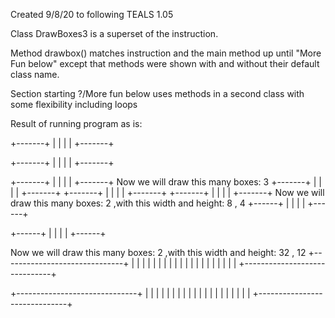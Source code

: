 Created 9/8/20 to following TEALS 1.05

Class DrawBoxes3 is a superset of the instruction.

Method drawbox() matches instruction and the main method up until "More Fun below" except that methods were shown with and without their default class name.

Section starting ?/More fun below uses methods in a second class with some flexibility including loops

Result of running program as is:

+-------+
|       |
|       |
+-------+

+-------+
|       |
|       |
+-------+

+-------+
|       |
|       |
+-------+
Now we will draw this many boxes: 3
+-------+
|       |
|       |
+-------+
+-------+
|       |
|       |
+-------+
+-------+
|       |
|       |
+-------+
Now we will draw this many boxes: 2 ,with this width and height:  8 , 4
+------+
|      |
|      |
+------+

+------+
|      |
|      |
+------+

Now we will draw this many boxes: 2 ,with this width and height:  32 , 12
+------------------------------+
|                              |
|                              |
|                              |
|                              |
|                              |
|                              |
|                              |
|                              |
|                              |
|                              |
+------------------------------+

+------------------------------+
|                              |
|                              |
|                              |
|                              |
|                              |
|                              |
|                              |
|                              |
|                              |
|                              |
+------------------------------+





